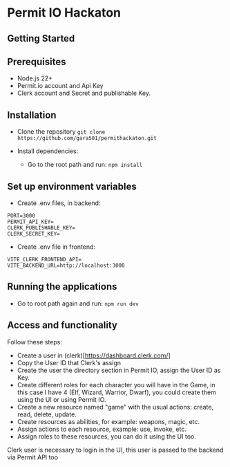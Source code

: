 # Permit IO Hackaton

## Getting Started

## Prerequisites

- Node.js 22+
- Permit.io account and Api Key
- Clerk account and Secret and publishable Key.

## Installation

- Clone the repository `git clone https://github.com/gara501/permithackaton.git`

- Install dependencies:

  - Go to the root path and run: `npm install`

## Set up environment variables

- Create .env files, in backend:

```
PORT=3000
PERMIT_API_KEY=
CLERK_PUBLISHABLE_KEY=
CLERK_SECRET_KEY=
```

- Create .env file in frontend:

```
VITE_CLERK_FRONTEND_API=
VITE_BACKEND_URL=http://localhost:3000
```

## Running the applications

- Go to root path again and run: `npm run dev`

## Access and functionality

Follow these steps:

- Create a user in (clerk)[https://dashboard.clerk.com/]
- Copy the User ID that Clerk's assign
- Create the user the directory section in Permit IO, assign the User ID as Key.
- Create different roles for each character you will have in the Game, in this case I have 4 (Elf, Wizard, Warrior, Dwarf), you could create them using the UI or using Permit IO.
- Create a new resource named "game" with the usual actions: create, read, delete, update.
- Create resources as abilities, for example: weapons, magic, etc.
- Assign actions to each resource, example: use, invoke, etc.
- Assign roles to these resources, you can do it using the UI too.

Clerk user is necessary to login in the UI, this user is passed to the backend via Permit API too
